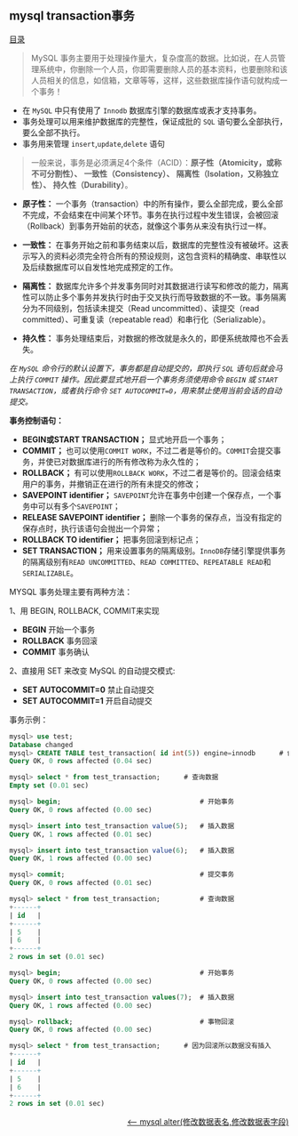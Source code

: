 ## mysql transaction事务


<a href="README.md">目录</a>

> MySQL 事务主要用于处理操作量大，复杂度高的数据。比如说，在人员管理系统中，你删除一个人员，你即需要删除人员的基本资料，也要删除和该人员相关的信息，如信箱，文章等等，这样，这些数据库操作语句就构成一个事务！

* 在 `MySQL` 中只有使用了 `Innodb` 数据库引擎的数据库或表才支持事务。
* 事务处理可以用来维护数据库的完整性，保证成批的 `SQL` 语句要么全部执行，要么全部不执行。
* 事务用来管理 `insert`,`update`,`delete` 语句

> 一般来说，事务是必须满足4个条件（ACID）：**原子性（Atomicity，或称不可分割性）、** **一致性（Consistency）、** **隔离性（Isolation，又称独立性）、** **持久性（Durability）**。

* **原子性：** 一个事务（transaction）中的所有操作，要么全部完成，要么全部不完成，不会结束在中间某个环节。事务在执行过程中发生错误，会被回滚（Rollback）到事务开始前的状态，就像这个事务从来没有执行过一样。

* **一致性：** 在事务开始之前和事务结束以后，数据库的完整性没有被破坏。这表示写入的资料必须完全符合所有的预设规则，这包含资料的精确度、串联性以及后续数据库可以自发性地完成预定的工作。

* **隔离性：** 数据库允许多个并发事务同时对其数据进行读写和修改的能力，隔离性可以防止多个事务并发执行时由于交叉执行而导致数据的不一致。事务隔离分为不同级别，包括读未提交（Read uncommitted）、读提交（read committed）、可重复读（repeatable read）和串行化（Serializable）。

* **持久性：** 事务处理结束后，对数据的修改就是永久的，即便系统故障也不会丢失。

_在 `MySQL` 命令行的默认设置下，事务都是自动提交的，即执行 `SQL` 语句后就会马上执行 `COMMIT` 操作。因此要显式地开启一个事务务须使用命令 `BEGIN` 或 `START TRANSACTION`，或者执行命令 `SET AUTOCOMMIT=0`，用来禁止使用当前会话的自动提交。_


__事务控制语句：__

* **BEGIN或START TRANSACTION；** 显式地开启一个事务；
* **COMMIT；** 也可以使用`COMMIT WORK`，不过二者是等价的。`COMMIT`会提交事务，并使已对数据库进行的所有修改称为永久性的；
* **ROLLBACK；** 有可以使用`ROLLBACK WORK`，不过二者是等价的。回滚会结束用户的事务，并撤销正在进行的所有未提交的修改；
* **SAVEPOINT identifier；** `SAVEPOINT`允许在事务中创建一个保存点，一个事务中可以有多个`SAVEPOINT`；
* **RELEASE SAVEPOINT identifier；** 删除一个事务的保存点，当没有指定的保存点时，执行该语句会抛出一个异常；
* **ROLLBACK TO identifier；** 把事务回滚到标记点；
* **SET TRANSACTION；** 用来设置事务的隔离级别。`InnoDB`存储引擎提供事务的隔离级别有`READ UNCOMMITTED`、`READ COMMITTED`、`REPEATABLE READ`和`SERIALIZABLE`。

MYSQL 事务处理主要有两种方法：

1、用 BEGIN, ROLLBACK, COMMIT来实现

* **BEGIN** 开始一个事务
* **ROLLBACK** 事务回滚
* **COMMIT** 事务确认

2、直接用 SET 来改变 MySQL 的自动提交模式:

* **SET AUTOCOMMIT=0** 禁止自动提交
* **SET AUTOCOMMIT=1** 开启自动提交

事务示例：

```sql
mysql> use test;
Database changed
mysql> CREATE TABLE test_transaction( id int(5)) engine=innodb		# 创建数据表
Query OK, 0 rows affected (0.04 sec)

mysql> select * from test_transaction;		# 查询数据
Empty set (0.01 sec)

mysql> begin;									# 开始事务
Query OK, 0 rows affected (0.00 sec)

mysql> insert into test_transaction value(5);	# 插入数据
Query OK, 1 rows affected (0.01 sec)

mysql> insert into test_transaction value(6);	# 插入数据
Query OK, 1 rows affected (0.00 sec)

mysql> commit;									# 提交事务
Query OK, 0 rows affected (0.01 sec)

mysql> select * from test_transaction;			# 查询数据
+------+
| id   |
+------+
| 5    |
| 6    |
+------+
2 rows in set (0.01 sec)

mysql> begin;									# 开始事务
Query OK, 0 rows affected (0.00 sec)

mysql> insert into test_transaction values(7);	# 插入数据
Query OK, 1 rows affected (0.00 sec)

mysql> rollback;								# 事物回滚
Query OK, 0 rows affected (0.00 sec)

mysql> select * from test_transaction;		# 因为回滚所以数据没有插入
+------+
| id   |
+------+
| 5    |
| 6    |
+------+
2 rows in set (0.01 sec)

```
<a href="alter.md" style="float: right;"><—— mysql alter(修改数据表名,修改数据表字段)</a>
